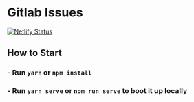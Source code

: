 # Gitlab Issues

[![Netlify Status](https://api.netlify.com/api/v1/badges/4b40349d-35c9-43db-8b9c-5dcf7a4cd0c4/deploy-status)](https://app.netlify.com/sites/gitlab-issues/deploys)

## How to Start

### - Run `yarn` or `npm install`

### - Run `yarn serve` or `npm run serve` to boot it up locally
